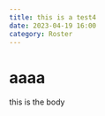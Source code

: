 ```yaml
--- 
title: this is a test4 
date: 2023-04-19 16:00 
category: Roster 
--- 
```

# aaaa

this is the body 

